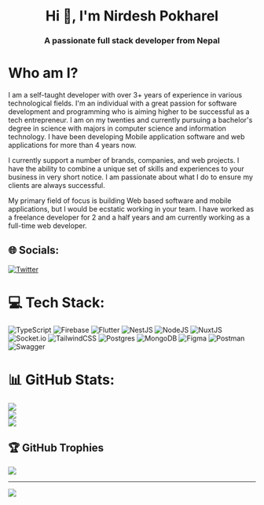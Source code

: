<h1 align="center">Hi 👋, I'm Nirdesh Pokharel</h1>
<h3 align="center">A passionate full stack developer from Nepal</h3>

# Who am I?
I am a self-taught developer with over 3+ years of experience in various technological fields. I'm an individual with a great passion for software development and programming who is aiming higher to be successful as a tech entrepreneur. I am on my twenties and currently pursuing a bachelor's degree in science with majors in computer science and information technology. I have been developing Mobile application software and web applications for more than 4 years now.


I currently support a number of brands, companies, and web projects. I have the ability to combine a unique set of skills and experiences to your business in very short notice. I am passionate about what I do to ensure my clients are always successful.


My primary field of focus is building Web based software and mobile applications, but I would be ecstatic working in your team. I have worked as a freelance developer for 2 and a half years and am currently working as a full-time web developer.


## 🌐 Socials:
[![Twitter](https://img.shields.io/badge/Twitter-%231DA1F2.svg?logo=Twitter&logoColor=white)](https://twitter.com/realnirdesh) 

# 💻 Tech Stack:
![TypeScript](https://img.shields.io/badge/typescript-%23007ACC.svg?style=for-the-badge&logo=typescript&logoColor=white) ![Firebase](https://img.shields.io/badge/firebase-%23039BE5.svg?style=for-the-badge&logo=firebase) ![Flutter](https://img.shields.io/badge/Flutter-%2302569B.svg?style=for-the-badge&logo=Flutter&logoColor=white) ![NestJS](https://img.shields.io/badge/nestjs-%23E0234E.svg?style=for-the-badge&logo=nestjs&logoColor=white) ![NodeJS](https://img.shields.io/badge/node.js-6DA55F?style=for-the-badge&logo=node.js&logoColor=white) ![NuxtJS](https://img.shields.io/badge/Nuxt-black?style=for-the-badge&logo=nuxt.js&logoColor=white) ![Socket.io](https://img.shields.io/badge/Socket.io-black?style=for-the-badge&logo=socket.io&badgeColor=010101) ![TailwindCSS](https://img.shields.io/badge/tailwindcss-%2338B2AC.svg?style=for-the-badge&logo=tailwind-css&logoColor=white) ![Postgres](https://img.shields.io/badge/postgres-%23316192.svg?style=for-the-badge&logo=postgresql&logoColor=white) ![MongoDB](https://img.shields.io/badge/MongoDB-%234ea94b.svg?style=for-the-badge&logo=mongodb&logoColor=white) ![Figma](https://img.shields.io/badge/figma-%23F24E1E.svg?style=for-the-badge&logo=figma&logoColor=white) ![Postman](https://img.shields.io/badge/Postman-FF6C37?style=for-the-badge&logo=postman&logoColor=white) ![Swagger](https://img.shields.io/badge/-Swagger-%23Clojure?style=for-the-badge&logo=swagger&logoColor=white) 
# 📊 GitHub Stats:
![](https://github-readme-stats.vercel.app/api?username=codernirdesh&theme=dracula&hide_border=true&include_all_commits=false&count_private=true)<br/>
![](https://github-readme-streak-stats.herokuapp.com/?user=codernirdesh&theme=dracula&hide_border=true)<br/>
![](https://github-readme-stats.vercel.app/api/top-langs/?username=codernirdesh&theme=dracula&hide_border=true&include_all_commits=false&count_private=true&layout=compact)

## 🏆 GitHub Trophies
![](https://github-profile-trophy.vercel.app/?username=codernirdesh&theme=juicyfresh&no-frame=true&no-bg=false&margin-w=4)

---
[![](https://visitcount.itsvg.in/api?id=codernirdesh&icon=2&color=0)](https://visitcount.itsvg.in)
